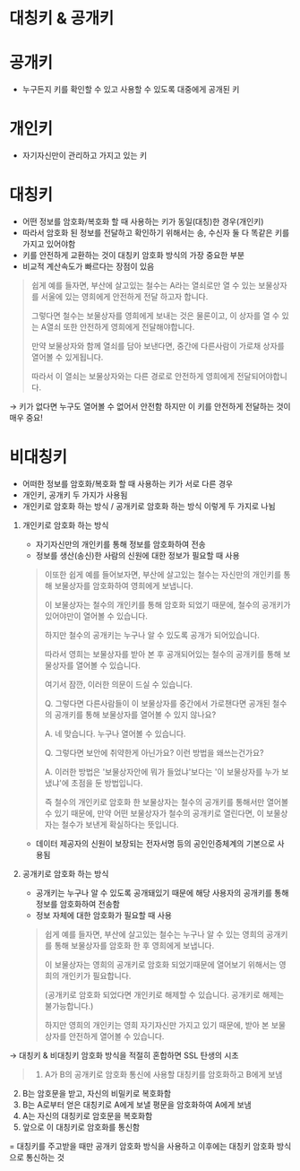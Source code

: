 # 대칭키 & 공개키

# 공개키

- 누구든지 키를 확인할 수 있고 사용할 수 있도록 대중에게 공개된 키

# 개인키

- 자기자신만이 관리하고 가지고 있는 키

# 대칭키

- 어떤 정보를 암호화/복호화 할 때 사용하는 키가 동일(대칭)한 경우(개인키)
- 따라서 암호화 된 정보를 전달하고 확인하기 위해서는 송, 수신자 둘 다 똑같은 키를 가지고 있어야함
- 키를 안전하게 교환하는 것이 대칭키 암호화 방식의 가장 중요한 부분
- 비교적 계산속도가 빠르다는 장점이 있음

> 쉽게 예를 들자면, 부산에 살고있는 철수는 A라는 열쇠로만 열 수 있는 보물상자를 서울에 있는 영희에게 안전하게 전달 하고자 합니다.
> 
> 
> 그렇다면 철수는 보물상자를 영희에게 보내는 것은 물론이고, 이 상자를 열 수 있는 A열쇠 또한 안전하게 영희에게 전달해야합니다.
> 
> 만약 보물상자와 함께 열쇠를 담아 보낸다면, 중간에 다른사람이 가로채 상자를 열어볼 수 있게됩니다.
> 
> 따라서 이 열쇠는 보물상자와는 다른 경로로 안전하게 영희에게 전달되어야합니다.
> 

→ 키가 없다면 누구도 열어볼 수 없어서 안전함 하지만 이 키를 안전하게 전달하는 것이 매우 중요!

# 비대칭키

- 어떠한 정보를 암호화/복호화 할 때 사용하는 키가 서로 다른 경우
- 개인키, 공개키 두 가지가 사용됨
- 개인키로 암호화 하는 방식 / 공개키로 암호화 하는 방식 이렇게 두 가지로 나뉨
1. 개인키로 암호화 하는 방식
    - 자기자신만의 개인키를 통해 정보를 암호화하여 전송
    - 정보를 생산(송신)한 사람의 신원에 대한 정보가 필요할 때 사용
    
    > 이또한 쉽게 예를 들어보자면, 부산에 살고있는 철수는 자신만의 개인키를 통해 보물상자를 암호화하여 영희에게 보냅니다.
    > 
    > 
    > 이 보물상자는 철수의 개인키를 통해 암호화 되었기 때문에, 철수의 공개키가 있어야만이 열어볼 수 있습니다.
    > 
    > 하지만 철수의 공개키는 누구나 알 수 있도록 공개가 되어있습니다.
    > 
    > 따라서 영희는 보물상자를 받아 본 후 공개되어있는 철수의 공개키를 통해 보물상자를 열어볼 수 있습니다.
    > 
    > 여기서 잠깐, 이러한 의문이 드실 수 있습니다.
    > 
    > Q. 그렇다면 다른사람들이 이 보물상자를 중간에서 가로챈다면 공개된 철수의 공개키를 통해 보물상자를 열어볼 수 있지 않나요?
    > 
    > A. 네 맞습니다. 누구나 열어볼 수 있습니다.
    > 
    > Q. 그렇다면 보안에 취약한게 아닌가요? 이런 방법을 왜쓰는건가요?
    > 
    > A. 이러한 방법은 '보물상자안에 뭐가 들었냐'보다는 '이 보물상자를 누가 보냈냐'에 초점을 둔 방법입니다.
    > 
    > 즉 철수의 개인키로 암호화 한 보물상자는 철수의 공개키를 통해서만 열어볼 수 있기 때문에, 만약 어떤 보물상자가 철수의 공개키로 열린다면, 이 보물상자는 철수가 보낸게 확실하다는 뜻입니다.
    > 
    - 데이터 제공자의 신원이 보장되는 전자서명 등의 공인인증체계의 기본으로 사용됨
2. 공개키로 암호화 하는 방식
    - 공개키는 누구나 알 수 있도록 공개돼있기 때문에 해당 사용자의 공개키를 통해 정보를 암호화하여 전송함
    - 정보 자체에 대한 암호화가 필요할 때 사용
    
    > 쉽게 예를 들자면, 부산에 살고있는 철수는 누구나 알 수 있는 영희의 공개키를 통해 보물상자를 암호화 한 후 영희에게 보냅니다.
    > 
    > 
    > 이 보물상자는 영희의 공개키로 암호화 되었기때문에 열어보기 위해서는 영희의 개인키가 필요합니다.
    > 
    > (공개키로 암호화 되었다면 개인키로 해제할 수 있습니다. 공개키로 해제는 불가능합니다.)
    > 
    > 하지만 영희의 개인키는 영희 자기자신만 가지고 있기 때문에, 받아 본 보물상자를 안전하게 열어볼 수 있습니다.
    > 

→ 대칭키 & 비대칭키 암호화 방식을 적절히 혼합하면 SSL 탄생의 시초

> 1. A가 B의 공개키로 암호화 통신에 사용할 대칭키를 암호화하고 B에게 보냄
2. B는 암호문을 받고, 자신의 비밀키로 복호화함
3. B는 A로부터 얻은 대칭키로 A에게 보낼 평문을 암호화하여 A에게 보냄
4. A는 자신의 대칭키로 암호문을 복호화함
5. 앞으로 이 대칭키로 암호화를 통신함
> 

= 대칭키를 주고받을 때만 공개키 암호화 방식을 사용하고 이후에는 대칭키 암호화 방식으로 통신하는 것